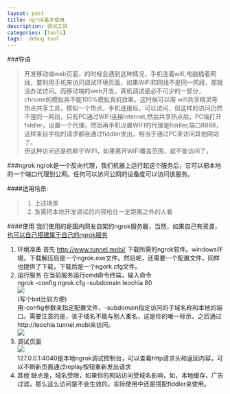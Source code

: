```yaml
---
layout: post
title: ngrok基本使用
description: 调试工具
categories: [tools]
tags:  debug tool 
---
```


###导语
>开发移动端web页面，的时候会遇到这种情况，手机连着wifi,电脑插着网线，要利用手机来访问调试环境页面，如果WiFi和网线不是同一网段，那就没办法访问。而移动端的web开发，真机调试是必不可少的一部分，chrome的模拟并不能100%模拟真机效果。这时候可以用 wifi共享精灵等热点共享工具，模拟一个热点，手机连接后，可以访问，但这样的访问仍然不是同一网段，只有PC通过WIFI连接Internet,然后共享热点后，PC端打开fiddler，设置一个代理，然后再手机设置WIFI的代理是fiddler,端口8888，这样来自手机的请求都会通过fiddler发出，相当于通过PC来访问其他网站了。  
>但这种访问还是依赖于WIFI，如果离开WIFI覆盖范围，就不能访问了。

###ngrok
ngrok是一个反向代理，我们机器上运行起这个服务后，它可以把本地的一个端口代理到公网。任何可以访问公网的设备度可以访问该服务。
  
####适用场景:  
>1. 上述场景
>2. 急需把本地开发调试的内容给在一定距离之外的人看 

####使用
 我们使用的是国内网友自架的ngrok服务器，当然，如果自己有资源，[也可以自己搭建属于自己的ngrok服务](http://tonybai.com/2015/03/14/selfhost-ngrok-service/)  

1. 环境准备
首先 http://www.tunnel.mobi/ 下载所需的ngrok软件。windows环境，下载解压后是一个ngrok.exe文件。然后呢，还需要一个配置文件，同样也提供了下载，下载后是一个ngork.cfg文件。  
2. 运行服务
 在当前服务运行cmd命令终端，输入命令  
 ngrok -config ngrok.cfg -subdomain leochia 80  
![]({{site.url}}img/content/5.jpg)  
(写个bat比较方便)  
用-config参数来指定配置文件，-subdomain指定访问的子域名称和本地的端口。需要注意的是，该子域名不能与别人重名，这是你的唯一标示，之后通过http://leochia.tunnel.mobi来访问。  
![]({{site.url}}img/content/7.jpg)  
3. 调试页面  
 ![]({{site.url}}img/content/6.jpg)  
 127.0.0.1:4040是本地ngrok调试控制台，可以查看http请求头和返回内容，可以不刷新页面通过replay按钮重新发出请求
4. 其他
  缺点是，域名受限，如果你的网站访问受域名影响，如，本地缓存，广告过滤，那么这么访问是不会生效的。实际使用中还是搭配fiddler来使用。
